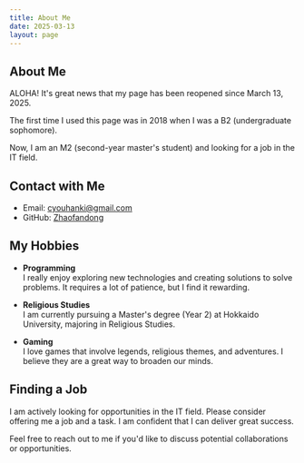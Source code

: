 ```yaml
---
title: About Me
date: 2025-03-13
layout: page
---
```


## About Me 

ALOHA!
It's great news that my page has been reopened since March 13, 2025.

The first time I used this page was in 2018 when I was a B2 (undergraduate sophomore).

Now, I am an M2 (second-year master's student) and looking for a job in the IT field.


## Contact with Me

- Email: cyouhanki@gmail.com
- GitHub: [Zhaofandong](https://github.com/zhaofandong)

## My Hobbies

- **Programming**  
   I really enjoy exploring new technologies and creating solutions to solve problems. It requires a lot of patience, but I find it rewarding.

- **Religious Studies**  
   I am currently pursuing a Master's degree (Year 2) at Hokkaido University, majoring in Religious Studies.

- **Gaming**  
   I love games that involve legends, religious themes, and adventures. I believe they are a great way to broaden our minds.

## Finding a Job

I am actively looking for opportunities in the IT field. Please consider offering me a job and a task. I am confident that I can deliver great success.

Feel free to reach out to me if you'd like to discuss potential collaborations or opportunities.
